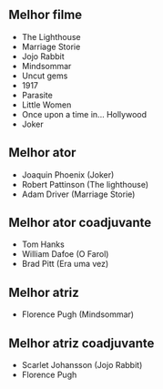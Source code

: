

## Melhor filme

* The Lighthouse
* Marriage Storie
* Jojo Rabbit
* Mindsommar
* Uncut gems
* 1917
* Parasite
* Little Women
* Once upon a time in... Hollywood
* Joker

## Melhor ator

* Joaquin Phoenix (Joker)
* Robert Pattinson (The lighthouse)
* Adam Driver (Marriage Storie)

## Melhor ator coadjuvante

* Tom Hanks 
* William Dafoe (O Farol)
* Brad Pitt (Era uma vez)

## Melhor atriz

* Florence Pugh (Mindsommar)

## Melhor atriz coadjuvante

* Scarlet Johansson (Jojo Rabbit)
* Florence Pugh